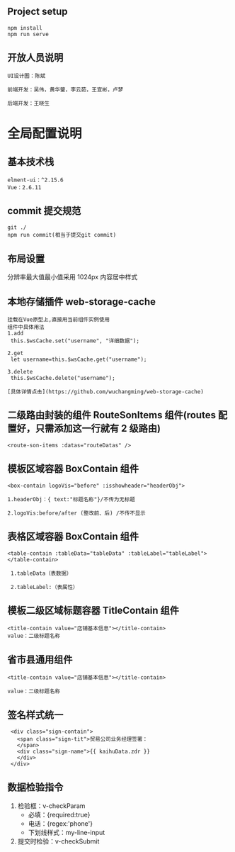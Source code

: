 ## Project setup

```
npm install
npm run serve
```

## 开放人员说明

```
UI设计图：陈斌

前端开发：吴伟，黄华蓥，李云茹，王宣彬，卢梦

后端开发：王晓生

```

# 全局配置说明

## 基本技术栈

```
elment-ui：^2.15.6
Vue：2.6.11
```

## commit 提交规范

```
git ./
npm run commit(相当于提交git commit)
```

<!--  -->

## 布局设置

分辨率最大值最小值采用 1024px 内容居中样式

## 本地存储插件 web-storage-cache

```
挂载在Vue原型上,直接用当前组件实例使用
组件中具体用法
1.add
 this.$wsCache.set("username", "详细数据");

2.get
 let username=this.$wsCache.get("username");

3.delete
 this.$wsCache.delete("username");

[具体详情点击](https://github.com/wuchangming/web-storage-cache)
```

## 二级路由封装的组件 RouteSonItems 组件(routes 配置好，只需添加这一行就有 2 级路由)

```
<route-son-items :datas="routeDatas" />
```

## 模板区域容器 BoxContain 组件

```
<box-contain logoVis="before" :isshowheader="headerObj">

1.headerObj：{ text:"标题名称"}/不传为无标题

2.logoVis:before/after (整改前、后) /不传不显示
```

## 表格区域容器 BoxContain 组件

```
<table-contain :tableData="tableData" :tableLabel="tableLabel"></table-contain>

 1.tableData（表数据）

 2.tableLabel:（表属性）
```

## 模板二级区域标题容器 TitleContain 组件

```
<title-contain value="店铺基本信息"></title-contain>
value：二级标题名称
```

## 省市县通用组件

```
<title-contain value="店铺基本信息"></title-contain>

value：二级标题名称
```

## 签名样式统一

```
 <div class="sign-contain">
   <span class="sign-tit">贸易公司业务经理签署：
   </span>
   <div class="sign-name">{{ kaihuData.zdr }}
   </div>
 </div>
```

## 数据检验指令
1. 检验框：v-checkParam
    - 必填：{required:true}
    - 电话：{regex:'phone'}
    - 下划线样式：my-line-input
2. 提交时检验：v-checkSubmit